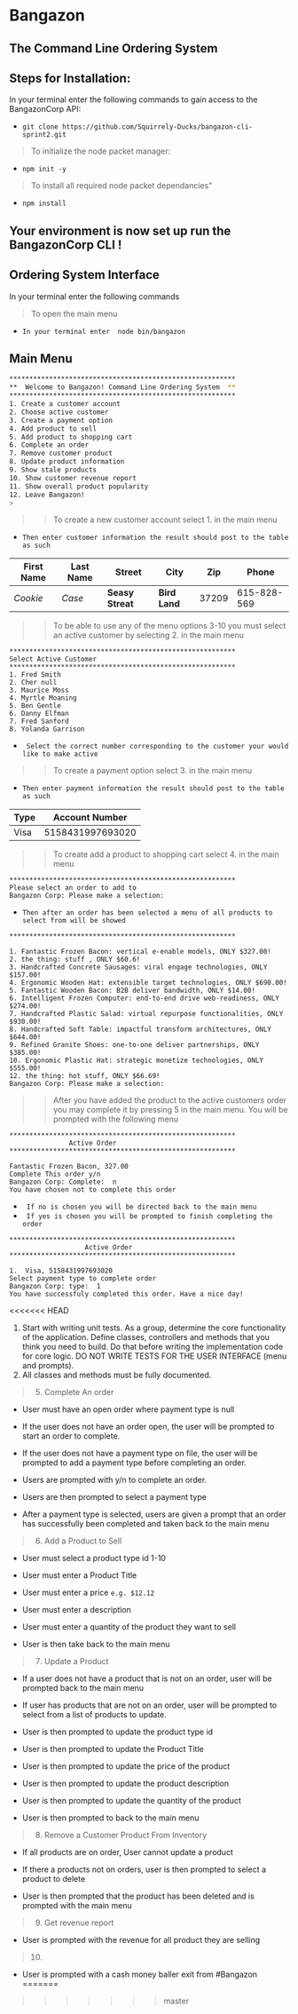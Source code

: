 
# Bangazon

## The Command Line Ordering System


## Steps for Installation:
In your terminal enter the following commands to gain access to the BangazonCorp API:
* ``` git clone https://github.com/Squirrely-Ducks/bangazon-cli-sprint2.git ```
>To initialize the node packet manager:
* ``` npm init -y ```
>To install all required node packet dependancies"
* ``` npm install ```

## Your environment is now set up run the BangazonCorp CLI !


## Ordering System Interface
In your terminal enter the following commands
>To open the main menu 
* `` In your terminal enter  node bin/bangazon ``

## Main Menu

```bash
*********************************************************
**  Welcome to Bangazon! Command Line Ordering System  **
*********************************************************
1. Create a customer account
2. Choose active customer
3. Create a payment option
4. Add product to sell
5. Add product to shopping cart
6. Complete an order
7. Remove customer product
8. Update product information
9. Show stale products
10. Show customer revenue report
11. Show overall product popularity
12. Leave Bangazon!
>
```
>> To create a new customer account select 1. in the main menu
* `` Then enter customer information the result should post to the table as such ``

First Name | Last Name | Street | City | Zip | Phone 
--- | ---  | --- |--- | ---  | --- | 
*Cookie* | *Case* | **Seasy Streat** | **Bird Land** | 37209 | 615-828-569

>> To be able to use any of the menu options 3-10 you must select an active customer by selecting 2. in the main menu 

```
*********************************************************
Select Active Customer
*********************************************************
1. Fred Smith
2. Cher null
3. Maurice Moss
4. Myrtle Moaning
5. Ben Gentle
6. Danny Elfman
7. Fred Sanford
8. Yolanda Garrison
```

* `` Select the correct number corresponding to the customer your would like to make active``


>> To create a payment option select 3. in the main menu
* `` Then enter payment information the result should post to the table as such ``

 Type | Account Number
--- | ---  | 
 Visa | 5158431997693020

>> To create add a product to shopping cart select 4. in the main menu

```
*********************************************************
Please select an order to add to
Bangazon Corp: Please make a selection:  

```
* `` Then after an order has been selected a menu of all products to select from will be showed ``

```
*********************************************************

1. Fantastic Frozen Bacon: vertical e-enable models, ONLY $327.00!
2. the thing: stuff , ONLY $60.6!
3. Handcrafted Concrete Sausages: viral engage technologies, ONLY $157.00!
4. Ergonomic Wooden Hat: extensible target technologies, ONLY $690.00!
5. Fantastic Wooden Bacon: B2B deliver bandwidth, ONLY $14.00!
6. Intelligent Frozen Computer: end-to-end drive web-readiness, ONLY $274.00!
7. Handcrafted Plastic Salad: virtual repurpose functionalities, ONLY $930.00!
8. Handcrafted Soft Table: impactful transform architectures, ONLY $644.00!
9. Refined Granite Shoes: one-to-one deliver partnerships, ONLY $385.00!
10. Ergonomic Plastic Hat: strategic monetize technologies, ONLY $555.00!
12. the thing: hot stuff, ONLY $66.69!
Bangazon Corp: Please make a selection:
```
>> After you have added the product to the active customers order you may complete it by pressing 5 in the main menu. You will be prompted with the following menu

```
*********************************************************
               Active Order
*********************************************************

Fantastic Frozen Bacon, 327.00
Complete This order y/n
Bangazon Corp: Complete:  n
You have chosen not to complete this order
```
* `` If no is chosen you will be directed back to the main menu``
* `` If yes is chosen you will be prompted to finish completing the order``
```
*********************************************************
                   Active Order
*********************************************************

1.  Visa, 5158431997693020
Select payment type to complete order
Bangazon Corp: type:  1
You have successfuly completed this order. Have a nice day!
```

<<<<<<< HEAD
1. Start with writing unit tests. As a group, determine the core functionality of the application. Define classes, controllers and methods that you think you need to build. Do that before writing the implementation code for core logic. DO NOT WRITE TESTS FOR THE USER INTERFACE (menu and prompts).
1. All classes and methods must be fully documented.

>5. Complete An order
* User must have an open order where payment type is null

* If the user does not have an order open, the user will be prompted to start an order to complete.

* If the user does not have a payment type on file, the user will be prompted to add a payment type before completing an order.

* Users are prompted with y/n to complete an order.

* Users are then prompted to select a payment type

* After a payment type is selected, users are given a prompt that an order has successfully been completed and taken back to the main menu

>6. Add a Product to Sell

* User must select a product type id 1-10

* User must enter a Product Title

* User must enter a price   `e.g. $12.12`

* User must enter a description

* User must enter a quantity of the product they want to sell

* User is then take back to the main menu

>7. Update a Product
* If a user does not have a product that is not on an order, user will be prompted back to the main menu

* If user has products that are not on an order, user will be prompted to select from a list of products to update.

* User is then prompted to update the product type id

* User is then prompted to update the Product Title

* User is then prompted to update the price of the product

* User is then prompted to update the product description

* User is then prompted to update the quantity of the product

* User is then prompted to back to the main menu

>8. Remove a Customer Product From Inventory

* If all products are on order, User cannot update a product

* If there a products not on orders, user is then prompted to select a product to delete

* User is then prompted that the product has been deleted and is prompted with the main menu

>9. Get revenue report

* User is prompted with the revenue for all product they are selling

>10. 
* User is prompted with a cash money baller exit from #Bangazon
=======
>>>>>>> master
